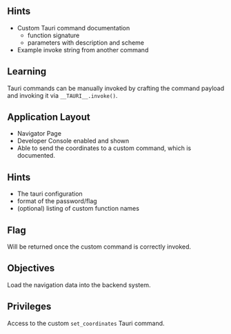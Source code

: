 ## Hints

- Custom Tauri command documentation
  - function signature
  - parameters with description and scheme
- Example invoke string from another command

## Learning

Tauri commands can be manually invoked by crafting the command payload and invoking it via `__TAURI__.invoke()`.

## Application Layout

- Navigator Page
- Developer Console enabled and shown
- Able to send the coordinates to a custom command, which is documented.

## Hints

- The tauri configuration
- format of the password/flag
- (optional) listing of custom function names

## Flag

Will be returned once the custom command is correctly invoked.

## Objectives

Load the navigation data into the backend system.

## Privileges

Access to the custom `set_coordinates` Tauri command.
